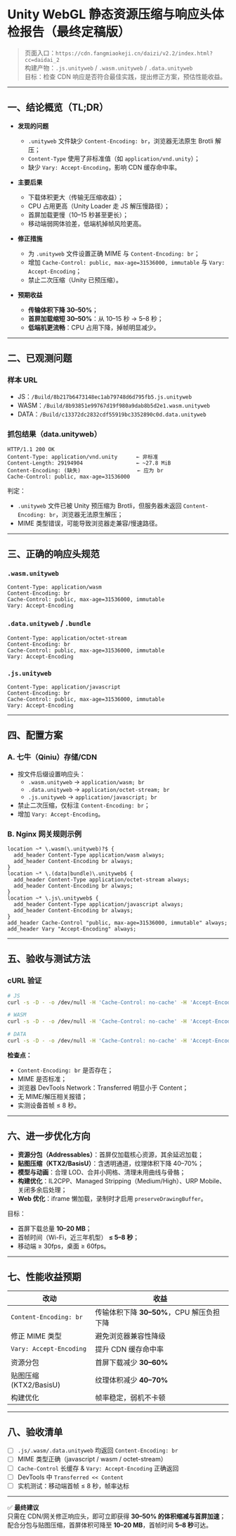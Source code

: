 # Unity WebGL 静态资源压缩与响应头体检报告（最终定稿版）

> 页面入口：`https://cdn.fangmiaokeji.cn/daizi/v2.2/index.html?cc=daidai_2`  
> 构建产物：`.js.unityweb` / `.wasm.unityweb` / `.data.unityweb`  
> 目标：检查 CDN 响应是否符合最佳实践，提出修正方案，预估性能收益。  

---

## 一、结论概览（TL;DR）

- **发现的问题**  
  - `.unityweb` 文件缺少 `Content-Encoding: br`，浏览器无法原生 Brotli 解压；  
  - `Content-Type` 使用了非标准值（如 `application/vnd.unity`）；  
  - 缺少 `Vary: Accept-Encoding`，影响 CDN 缓存命中率。  

- **主要后果**  
  - 下载体积更大（传输无压缩收益）；  
  - CPU 占用更高（Unity Loader 走 JS 解压慢路径）；  
  - 首屏加载更慢（10–15 秒甚至更长）；  
  - 移动端弱网体验差，低端机掉帧风险更高。  

- **修正措施**  
  - 为 `.unityweb` 文件设置正确 MIME 与 `Content-Encoding: br`；  
  - 增加 `Cache-Control: public, max-age=31536000, immutable` 与 `Vary: Accept-Encoding`；  
  - 禁止二次压缩（Unity 已预压缩）。  

- **预期收益**  
  - **传输体积下降 30–50%**；  
  - **首屏加载缩短 30–50%**：从 10–15 秒 → 5–8 秒；  
  - **低端机更流畅**：CPU 占用下降，掉帧明显减少。  

---

## 二、已观测问题

### 样本 URL
- JS：`/Build/8b217b6473148ec1ab79748d6d795fb5.js.unityweb`  
- WASM：`/Build/8b93851e99767d19f980a9dab8b5d2e1.wasm.unityweb`  
- DATA：`/Build/c13372dc2832cdf55919bc3352890c0d.data.unityweb`

### 抓包结果（data.unityweb）
```http
HTTP/1.1 200 OK
Content-Type: application/vnd.unity      ← 非标准
Content-Length: 29194904                 ← ~27.8 MiB
Content-Encoding: (缺失)                  ← 应为 br
Cache-Control: public, max-age=31536000
```

判定：  
- `.unityweb` 文件已被 Unity 预压缩为 Brotli，但服务器未返回 `Content-Encoding: br`，浏览器无法原生解压；  
- MIME 类型错误，可能导致浏览器走兼容/慢速路径。  

---

## 三、正确的响应头规范

### `.wasm.unityweb`
```http
Content-Type: application/wasm
Content-Encoding: br
Cache-Control: public, max-age=31536000, immutable
Vary: Accept-Encoding
```

### `.data.unityweb` / `.bundle`
```http
Content-Type: application/octet-stream
Content-Encoding: br
Cache-Control: public, max-age=31536000, immutable
Vary: Accept-Encoding
```

### `.js.unityweb`
```http
Content-Type: application/javascript
Content-Encoding: br
Cache-Control: public, max-age=31536000, immutable
Vary: Accept-Encoding
```

---

## 四、配置方案

### A. 七牛（Qiniu）存储/CDN
- 按文件后缀设置响应头：  
  - `.wasm.unityweb` → `application/wasm; br`  
  - `.data.unityweb` → `application/octet-stream; br`  
  - `.js.unityweb` → `application/javascript; br`  
- 禁止二次压缩，仅标注 `Content-Encoding: br`；  
- 增加 `Vary: Accept-Encoding`。  

### B. Nginx 网关规则示例
```nginx
location ~* \.wasm(\.unityweb)?$ {
  add_header Content-Type application/wasm always;
  add_header Content-Encoding br always;
}
location ~* \.(data|bundle)\.unityweb$ {
  add_header Content-Type application/octet-stream always;
  add_header Content-Encoding br always;
}
location ~* \.js\.unityweb$ {
  add_header Content-Type application/javascript always;
  add_header Content-Encoding br always;
}
add_header Cache-Control "public, max-age=31536000, immutable" always;
add_header Vary "Accept-Encoding" always;
```

---

## 五、验收与测试方法

### cURL 验证
```bash
# JS
curl -s -D - -o /dev/null -H 'Cache-Control: no-cache' -H 'Accept-Encoding: br,gzip'   'https://cdn.fangmiaokeji.cn/daizi/v2.2/Build/8b217b6473148ec1ab79748d6d795fb5.js.unityweb?bust=1'

# WASM
curl -s -D - -o /dev/null -H 'Cache-Control: no-cache' -H 'Accept-Encoding: br,gzip'   'https://cdn.fangmiaokeji.cn/daizi/v2.2/Build/8b93851e99767d19f980a9dab8b5d2e1.wasm.unityweb?bust=1'

# DATA
curl -s -D - -o /dev/null -H 'Cache-Control: no-cache' -H 'Accept-Encoding: br,gzip'   'https://cdn.fangmiaokeji.cn/daizi/v2.2/Build/c13372dc2832cdf55919bc3352890c0d.data.unityweb?bust=1'
```

**检查点：**
- `Content-Encoding: br` 是否存在；  
- MIME 是否标准；  
- 浏览器 DevTools Network：Transferred 明显小于 Content；  
- 无 MIME/解压相关报错；  
- 实测设备首帧 ≤ 8 秒。  

---

## 六、进一步优化方向

- **资源分包（Addressables）**：首屏仅加载核心资源，其余延迟加载；  
- **贴图压缩（KTX2/BasisU）**：含透明通道，纹理体积下降 40–70%；  
- **模型与动画**：合理 LOD、合并小网格、清理未用曲线与骨骼；  
- **构建优化**：IL2CPP、Managed Stripping（Medium/High）、URP Mobile、关闭多余后处理；  
- **Web 优化**：iframe 懒加载，录制时才启用 `preserveDrawingBuffer`。  

目标：  
- 首屏下载总量 **10–20 MB**；  
- 首帧时间（Wi-Fi，近三年机型） **≤ 5–8 秒**；  
- 移动端 ≥ 30fps，桌面 ≥ 60fps。  

---

## 七、性能收益预期

| 改动 | 收益 |
|------|------|
| `Content-Encoding: br` | 传输体积下降 **30–50%**，CPU 解压负担下降 |
| 修正 MIME 类型 | 避免浏览器兼容性降级 |
| `Vary: Accept-Encoding` | 提升 CDN 缓存命中率 |
| 资源分包 | 首屏下载减少 **30–60%** |
| 贴图压缩 (KTX2/BasisU) | 纹理体积减少 **40–70%** |
| 构建优化 | 帧率稳定，弱机不卡顿 |

---

## 八、验收清单

- [ ] `.js/.wasm/.data.unityweb` 均返回 `Content-Encoding: br`  
- [ ] MIME 类型正确（javascript / wasm / octet-stream）  
- [ ] `Cache-Control` 长缓存 & `Vary: Accept-Encoding` 正确返回  
- [ ] DevTools 中 `Transferred << Content`  
- [ ] 实机测试：移动端首帧 ≤ 8 秒，帧率达标  

---

✅ **最终建议**  
只需在 CDN/网关修正响应头，即可立即获得 **30–50% 的体积缩减与首屏加速**；配合分包与贴图压缩，首屏体积可降至 **10–20 MB**，首帧时间 **5–8 秒**可达。  
